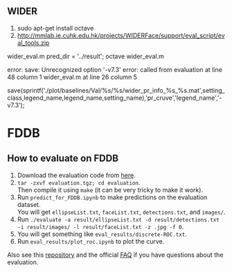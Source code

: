 ## WIDER

1. sudo apt-get install octave
2. http://mmlab.ie.cuhk.edu.hk/projects/WIDERFace/support/eval_script/eval_tools.zip

wider_eval.m
pred_dir = '../result';
octave wider_eval.m


error: save: Unrecognized option '-v7.3'
error: called from
    evaluation at line 48 column 1
    wider_eval.m at line 26 column 5
    
save(sprintf('./plot/baselines/Val/%s/%s/wider_pr_info_%s_%s.mat',setting_class,legend_name,legend_name,setting_name),'pr_cruve','legend_name','-v7.3');


# FDDB


## How to evaluate on FDDB

1. Download the evaluation code from [here](http://vis-www.cs.umass.edu/fddb/results.html).
2. `tar -zxvf evaluation.tgz; cd evaluation`.  
Then compile it using `make` (it can be very tricky to make it work).
3. Run `predict_for_FDDB.ipynb` to make predictions on the evaluation dataset.  
You will get `ellipseList.txt`, `faceList.txt`, `detections.txt`, and `images/`.
4. Run `./evaluate -a result/ellipseList.txt -d result/detections.txt -i result/images/ -l result/faceList.txt -z .jpg -f 0`.
5. You will get something like `eval_results/discrete-ROC.txt`.
6. Run `eval_results/plot_roc.ipynb` to plot the curve.

Also see this [repository](https://github.com/pkdogcom/fddb-evaluate) and the official [FAQ](http://vis-www.cs.umass.edu/fddb/faq.html) if you have questions about the evaluation.
